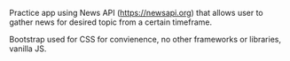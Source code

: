 Practice app using News API (https://newsapi.org) that allows user to gather news for desired topic from a certain timeframe.

Bootstrap used for CSS for convienence, no other frameworks or libraries, vanilla JS.
